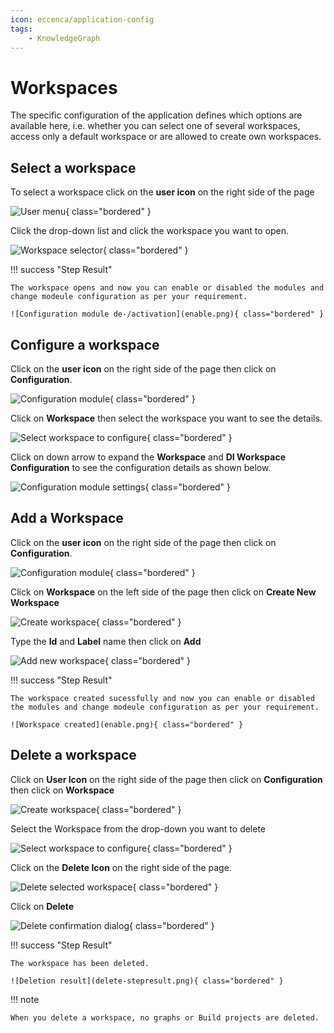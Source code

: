 ```yaml
---
icon: eccenca/application-config
tags:
    - KnowledgeGraph
---
```


# Workspaces

The specific configuration of the application defines which options are available here, i.e. whether you can select one of several workspaces, access only a default workspace or are allowed to create own workspaces.

## Select a workspace

To select a workspace click on the **user icon** on the right side of the page

![User menu](user.png){ class="bordered" }

Click the drop-down list and click the workspace you want to open.

![Workspace selector](workspace.png){ class="bordered" }

!!! success "Step Result"

    The workspace opens and now you can enable or disabled the modules and change modeule configuration as per your requirement.

    ![Configuration module de-/activation](enable.png){ class="bordered" }

## Configure a workspace

Click on the **user icon** on the right side of the page then click on **Configuration**.

![Configuration module](configuration.png){ class="bordered" }

Click on **Workspace** then select the workspace you want to see the details.

![Select workspace to configure](select-workspace.png){ class="bordered" }

 Click on down arrow to expand the **Workspace** and **DI Workspace Configuration** to see the configuration details as shown below.

![Configuration module settings](details.png){ class="bordered" }

## Add a Workspace

Click on the **user icon** on the right side of the page then click on **Configuration**.

![Configuration module](configuration.png){ class="bordered" }

Click on **Workspace** on the left side of the page then click on **Create New Workspace**

![Create workspace](create-new-workspace.png){ class="bordered" }

Type the **Id** and **Label** name then click on **Add**

![Add new workspace](add-workspace.png){ class="bordered" }

!!! success "Step Result"

    The workspace created sucessfully and now you can enable or disabled the modules and change modeule configuration as per your requirement.

    ![Workspace created](enable.png){ class="bordered" }

## Delete a workspace

Click on **User Icon** on the right side of the page then click on **Configuration** then click on **Workspace**

![Create workspace](create-new-workspace.png){ class="bordered" }

Select the Workspace from the drop-down you want to delete

![Select workspace to configure](select-workspace-1.png){ class="bordered" }

Click on the **Delete Icon** on the right side of the page.

![Delete selected workspace](delete.png){ class="bordered" }

Click on **Delete**

![Delete confirmation dialog](delete-select.png){ class="bordered" }

!!! success "Step Result"

    The workspace has been deleted.

    ![Deletion result](delete-stepresult.png){ class="bordered" }

!!! note

    When you delete a workspace, no graphs or Build projects are deleted.

